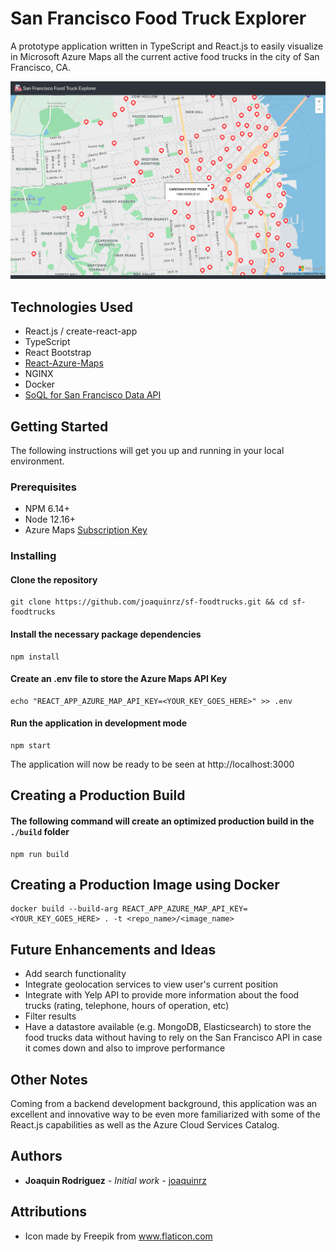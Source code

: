 # San Francisco Food Truck Explorer

A prototype application written in TypeScript and React.js to easily visualize in Microsoft Azure Maps all the current active food trucks in the city of San Francisco, CA.

![](src/assets/screenshot.png)


## Technologies Used

-   React.js / create-react-app
-   TypeScript
-   React Bootstrap
-   [React-Azure-Maps](https://www.npmjs.com/package/react-azure-maps)
-   NGINX
-   Docker
-   [SoQL for San Francisco Data API](https://data.sfgov.org/Economy-and-Community/Mobile-Food-Facility-Permit/rqzj-sfat)

## Getting Started

The following instructions will get you up and running in your local environment.

### Prerequisites

-   NPM 6.14+
-   Node 12.16+
-   Azure Maps [Subscription Key](https://docs.microsoft.com/en-us/azure/azure-maps/azure-maps-authentication)

### Installing

#### Clone the repository

```shell
git clone https://github.com/joaquinrz/sf-foodtrucks.git && cd sf-foodtrucks
```

#### Install the necessary package dependencies

```shell
npm install
```

#### Create an .env file to store the Azure Maps API Key

```shell
echo "REACT_APP_AZURE_MAP_API_KEY=<YOUR_KEY_GOES_HERE>" >> .env
```

#### Run the application in development mode

```shell
npm start
```

The application will now be ready to be seen at http://localhost:3000

## Creating a Production Build

#### The following command will create an optimized production build in the `./build` folder

```shell
npm run build
```

## Creating a Production Image using Docker

```shell
docker build --build-arg REACT_APP_AZURE_MAP_API_KEY=<YOUR_KEY_GOES_HERE> . -t <repo_name>/<image_name>
```

## Future Enhancements and Ideas

-   Add search functionality
-   Integrate geolocation services to view user's current position
-   Integrate with Yelp API to provide more information about the food trucks (rating, telephone, hours of operation, etc)
-   Filter results
-   Have a datastore available (e.g. MongoDB, Elasticsearch) to store the food trucks data without having to rely on the San Francisco API in case it comes down and also to improve performance

## Other Notes

Coming from a backend development background, this application was an excellent and innovative way to be even more familiarized with some of the React.js capabilities as well as the Azure Cloud Services Catalog.

## Authors

-   **Joaquin Rodriguez** - _Initial work_ - [joaquinrz](https://github.com/joaquinrz)

## Attributions

-   Icon made by Freepik from www.flaticon.com

